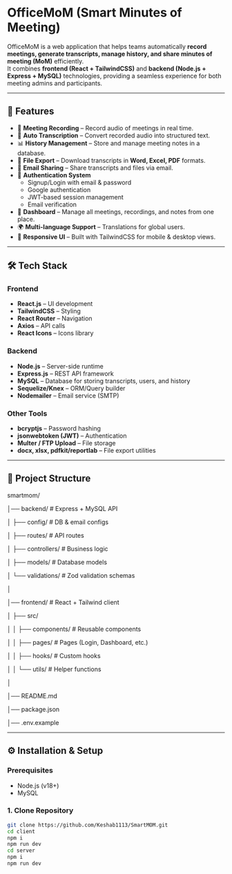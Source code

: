 # OfficeMoM (Smart Minutes of Meeting)

OfficeMoM is a web application that helps teams automatically **record meetings, generate transcripts, manage history, and share minutes of meeting (MoM)** efficiently.  
It combines **frontend (React + TailwindCSS)** and **backend (Node.js + Express + MySQL)** technologies, providing a seamless experience for both meeting admins and participants.

---

## 🚀 Features

- 🎤 **Meeting Recording** – Record audio of meetings in real time.
- 📝 **Auto Transcription** – Convert recorded audio into structured text.
- 📊 **History Management** – Store and manage meeting notes in a database.
- 🔗 **File Export** – Download transcripts in **Word, Excel, PDF** formats.
- 📧 **Email Sharing** – Share transcripts and files via email.
- 🔐 **Authentication System**  
  - Signup/Login with email & password  
  - Google authentication  
  - JWT-based session management  
  - Email verification  
- 📌 **Dashboard** – Manage all meetings, recordings, and notes from one place.
- 🌍 **Multi-language Support** – Translations for global users.
- 📱 **Responsive UI** – Built with TailwindCSS for mobile & desktop views.

---

## 🛠️ Tech Stack

### Frontend
- **React.js** – UI development
- **TailwindCSS** – Styling
- **React Router** – Navigation
- **Axios** – API calls
- **React Icons** – Icons library

### Backend
- **Node.js** – Server-side runtime
- **Express.js** – REST API framework
- **MySQL** – Database for storing transcripts, users, and history
- **Sequelize/Knex** – ORM/Query builder
- **Nodemailer** – Email service (SMTP)

### Other Tools
- **bcryptjs** – Password hashing
- **jsonwebtoken (JWT)** – Authentication
- **Multer / FTP Upload** – File storage
- **docx, xlsx, pdfkit/reportlab** – File export utilities

---

## 📂 Project Structure

smartmom/

│── backend/ # Express + MySQL API

│ ├── config/ # DB & email configs

│ ├── routes/ # API routes

│ ├── controllers/ # Business logic

│ ├── models/ # Database models

│ └── validations/ # Zod validation schemas

│

│── frontend/ # React + Tailwind client

│ ├── src/

│ │ ├── components/ # Reusable components

│ │ ├── pages/ # Pages (Login, Dashboard, etc.)

│ │ ├── hooks/ # Custom hooks

│ │ └── utils/ # Helper functions

│

│── README.md

│── package.json

│── .env.example


---


## ⚙️ Installation & Setup

### Prerequisites
- Node.js (v18+)  
- MySQL  

### 1. Clone Repository
```bash
git clone https://github.com/Keshab1113/SmartMOM.git
cd client
npm i
npm run dev
cd server
npm i
npm run dev
```
